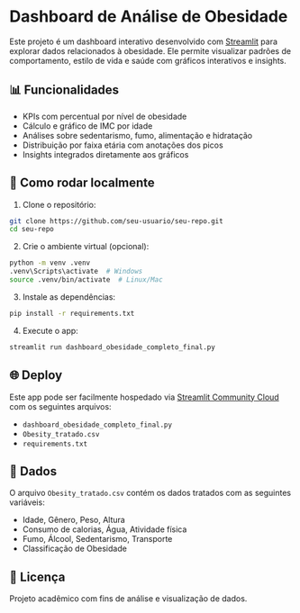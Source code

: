 # Dashboard de Análise de Obesidade

Este projeto é um dashboard interativo desenvolvido com [Streamlit](https://streamlit.io/) para explorar dados relacionados à obesidade. Ele permite visualizar padrões de comportamento, estilo de vida e saúde com gráficos interativos e insights.

## 📊 Funcionalidades

- KPIs com percentual por nível de obesidade
- Cálculo e gráfico de IMC por idade
- Análises sobre sedentarismo, fumo, alimentação e hidratação
- Distribuição por faixa etária com anotações dos picos
- Insights integrados diretamente aos gráficos

## 🚀 Como rodar localmente

1. Clone o repositório:
```bash
git clone https://github.com/seu-usuario/seu-repo.git
cd seu-repo
```

2. Crie o ambiente virtual (opcional):
```bash
python -m venv .venv
.venv\Scripts\activate  # Windows
source .venv/bin/activate  # Linux/Mac
```

3. Instale as dependências:
```bash
pip install -r requirements.txt
```

4. Execute o app:
```bash
streamlit run dashboard_obesidade_completo_final.py
```

## 🌐 Deploy

Este app pode ser facilmente hospedado via [Streamlit Community Cloud](https://streamlit.io/cloud) com os seguintes arquivos:
- `dashboard_obesidade_completo_final.py`
- `Obesity_tratado.csv`
- `requirements.txt`

## 📁 Dados

O arquivo `Obesity_tratado.csv` contém os dados tratados com as seguintes variáveis:
- Idade, Gênero, Peso, Altura
- Consumo de calorias, Água, Atividade física
- Fumo, Álcool, Sedentarismo, Transporte
- Classificação de Obesidade

## 📄 Licença

Projeto acadêmico com fins de análise e visualização de dados.